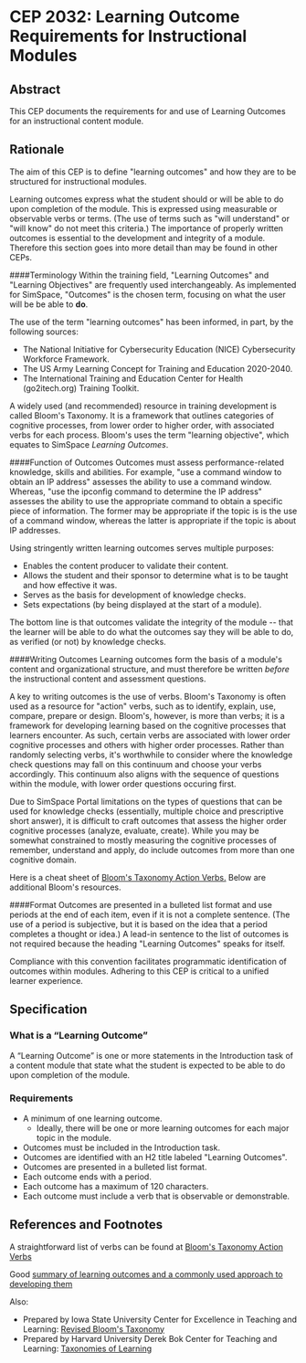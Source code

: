 # CEP 2032: Learning Outcome Requirements for Instructional Modules
 
## Abstract

This CEP documents the requirements for and use of Learning Outcomes for an instructional content module. 

## Rationale

The aim of this CEP is to define "learning outcomes" and how they are to be structured for instructional modules.  

Learning outcomes express what the student should or will be able to do upon completion of the module. This is expressed using measurable or observable verbs or terms. (The use of terms such as "will understand" or "will know" do not meet this criteria.) The importance of properly written outcomes is essential to the development and integrity of a module. Therefore this section goes into more detail than may be found in other CEPs. 

####Terminology
Within the training field, "Learning Outcomes" and "Learning Objectives" are frequently used interchangeably. As implemented for SimSpace, "Outcomes" is the chosen term, focusing on what the user will be be able to **do**.

The use of the term "learning outcomes" has been informed, in part, by the following sources:

* The National Initiative for Cybersecurity
Education (NICE) Cybersecurity Workforce Framework.
* The US Army Learning Concept for Training and Education 2020-2040.
* The International Training and Education Center for Health (go2itech.org) Training Toolkit.

A widely used (and recommended) resource in training development is called Bloom's Taxonomy. It is a framework that outlines categories of cognitive processes, from lower order to higher order, with associated verbs for each process. Bloom's uses the term "learning objective", which equates to SimSpace _Learning Outcomes_.

####Function of Outcomes
Outcomes must assess performance-related knowledge, skills and abilities. For example, "use a command window to obtain an IP address" assesses the ability to use a command window. Whereas, "use the ipconfig command to determine the IP address" assesses the ability to use the appropriate command to obtain a specific piece of information. The former may be appropriate if the topic is is the use of a command window, whereas the latter is appropriate if the topic is about IP addresses.

Using stringently written learning outcomes serves multiple purposes:
- Enables the content producer to validate their content.
- Allows the student and their sponsor to determine what is to be taught and how effective it was.
- Serves as the basis for development of knowledge checks.
- Sets expectations (by being displayed at the start of a module).

The bottom line is that outcomes validate the integrity of the module -- that the learner will be able to do what the outcomes say they will be able to do, as verified (or not) by knowledge checks.

####Writing Outcomes
Learning outcomes form the basis of a module's content and organizational structure, and must therefore be written _before_ the instructional content and assessment questions. 

A key to writing outcomes is the use of verbs. Bloom's Taxonomy is often used as a resource for "action" verbs, such as to identify, explain, use, compare, prepare or design. Bloom's, however, is more than verbs; it is a framework for developing learning based on the cognitive processes that learners encounter. As such, certain verbs are associated with lower order cognitive processes and others with higher order processes. Rather than randomly selecting verbs, it's worthwhile to consider where the knowledge check questions may fall on this continuum and choose your verbs accordingly. This continuum also aligns with the sequence of questions within the module, with lower order questions occuring first.

Due to SimSpace Portal limitations on the types of questions that can be used for knowledge checks (essentially, multiple choice and prescriptive short answer), it is difficult to craft outcomes that assess the higher order cognitive processes (analyze, evaluate, create). While you may be somewhat constrained to mostly measuring the cognitive processes of remember, understand and apply, do include outcomes from more than one cognitive domain. 

Here is a cheat sheet of [Bloom's Taxonomy Action Verbs.](https://www.apu.edu/live_data/files/333/blooms_taxonomy_action_verbs.pdf) Below are additional Bloom's resources.

####Format
Outcomes are presented in a bulleted list format and use periods at the end of each item, even if it is not a complete sentence. (The use of a period is subjective, but it is based on the idea that a period completes a thought or idea.) A lead-in sentence to the list of outcomes is not required because the heading "Learning Outcomes" speaks for itself.  

Compliance with this convention facilitates programmatic identification of outcomes within modules. Adhering to this CEP is critical to a unified learner experience.

## Specification

### What is a “Learning Outcome”

A “Learning Outcome” is one or more statements in the Introduction task of a content module that state what the student is expected to be able to do upon completion of the module.

### Requirements

- A minimum of one learning outcome.
    - Ideally, there will be one or more learning outcomes for each major topic in the module.
- Outcomes must be included in the Introduction task.
- Outcomes are identified with an H2 title labeled "Learning Outcomes".
- Outcomes are presented in a bulleted list format.
- Each outcome ends with a period.
- Each outcome has a maximum of 120 characters.
- Each outcome must include a verb that is observable or demonstrable.

## References and Footnotes

A straightforward list of verbs can be found at [Bloom's Taxonomy Action Verbs](https://www.apu.edu/live_data/files/333/blooms_taxonomy_action_verbs.pdf)

Good [summary of learning outcomes and a commonly used approach to developing them](https://sc.edu/about/offices_and_divisions/cte/teaching_resources/coursedevelopment/learning_outcomes/index.php)

Also:  
- Prepared by Iowa State University Center for Excellence in Teaching and Learning: [Revised Bloom's Taxonomy](https://www.celt.iastate.edu/teaching/effective-teaching-practices/revised-blooms-taxonomy/)
- Prepared by Harvard University Derek Bok Center for Teaching and Learning: [Taxonomies of Learning](https://bokcenter.harvard.edu/taxonomies-learning)
